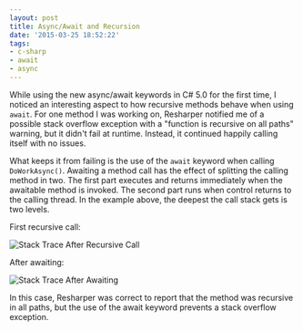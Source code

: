 ```yaml
---
layout: post
title: Async/Await and Recursion
date: '2015-03-25 18:52:22'
tags:
- c-sharp
- await
- async
---
```


While using the new async/await keywords in C# 5.0 for the first time, I noticed an interesting aspect to how recursive methods behave when using `await`. For one method I was working on, Resharper notified me of a possible stack overflow exception with a "function is recursive on all paths" warning, but it didn't fail at runtime. Instead, it continued happily calling itself with no issues.

<script src="https://gist.github.com/joebuschmann/1c45eda3f0855d0ad682.js"></script>

What keeps it from failing is the use of the `await` keyword when calling `DoWorkAsync()`. Awaiting a method call has the effect of splitting the calling method in two. The first part executes and returns immediately when the awaitable method is invoked. The second part runs when control returns to the calling thread. In the example above, the deepest the call stack gets is two levels.

First recursive call:

![Stack Trace After Recursive Call](/images/async_await_stack_trace1.png)

After awaiting:

![Stack Trace After Awaiting](/images/async_await_stack_trace2.png)

In this case, Resharper was correct to report that the method was recursive in all paths, but the use of the await keyword prevents a stack overflow exception.